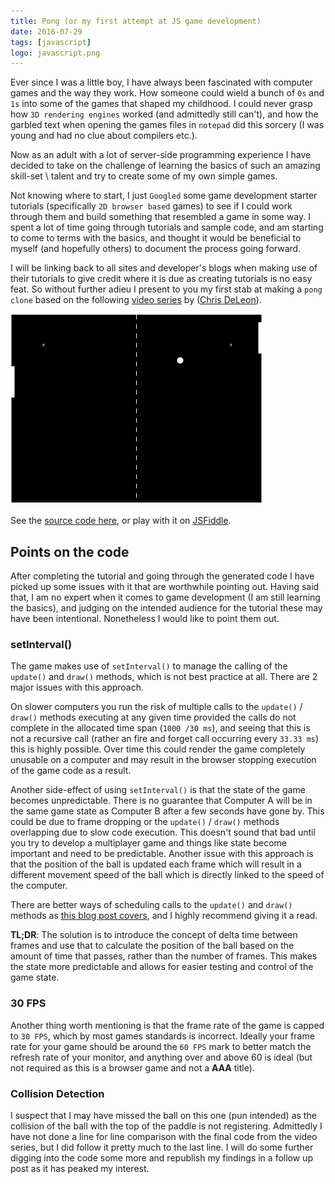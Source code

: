 ```yaml
---
title: Pong (or my first attempt at JS game development)
date: 2016-07-29
tags: [javascript]
logo: javascript.png
---
```

Ever since I was a little boy, I have always been fascinated with computer games and the way they work. How someone could wield a bunch of `0s` and `1s` into some of the games that shaped my childhood. I could never grasp how `3D rendering engines` worked (and admittedly still can't), and how the garbled text when opening the games files in `notepad` did this sorcery (I was young and had no clue about compilers etc.).

Now as an adult with a lot of server-side programming experience I have decided to take on the challenge of learning the basics of such an amazing skill-set \ talent and try to create some of my own simple games.

Not knowing where to start, I just `Googled` some game development starter tutorials (specifically `2D browser based` games) to see if I could work through them and build something that resembled a game in some way. I spent a lot of time going through tutorials and sample code, and am starting to come to terms with the basics, and thought it would be beneficial to myself (and hopefully others) to document the process going forward.

I will be linking back to all sites and developer's blogs when making use of their tutorials to give credit where it is due as creating tutorials is no easy feat. So without further adieu I present to you my first stab at making a `pong clone` based on the following [video series](https://www.udemy.com/join/login-popup/?next=/course/code-your-first-game/learn/lecture/2701754) by ([Chris DeLeon](https://twitter.com/gamedevslikeyou)).

<img src="./001.png" alt="">

See the [source code here](https://github.com/rniemand/code-samples/tree/main/blog-posts/2016/2016-07-29%20-Pong), or play with it on [JSFiddle](https://jsfiddle.net/qcvhxpq0/4/).

## Points on the code
After completing the tutorial and going through the generated code I have picked up some issues with it that are worthwhile pointing out. Having said that, I am no expert when it comes to game development (I am still learning the basics), and judging on the intended audience for the tutorial these may have been intentional. Nonetheless I would like to point them out.

### setInterval()
The game makes use of `setInterval()` to manage the calling of the `update()` and `draw()` methods, which is not best practice at all. There are 2 major issues with this approach.

On slower computers you run the risk of multiple calls to the `update()` / `draw()` methods executing at any given time provided the calls do not complete in the allocated time span (`1000 /30 ms`), and seeing that this is not a recursive call (rather an fire and forget call occurring every `33.33 ms`) this is highly possible. Over time this could render the game completely unusable on a computer and may result in the browser stopping execution of the game code as a result.

Another side-effect of using `setInterval()` is that the state of the game becomes unpredictable. There is no guarantee that Computer A will be in the same game state as Computer B after a few seconds have gone by. This could be due to frame dropping or the `update()` / `draw()` methods overlapping due to slow code execution. This doesn't sound that bad until you try to develop a multiplayer game and things like state become important and need to be predictable. Another issue with this approach is that the position of the ball is updated each frame which will result in a different movement speed of the ball which is directly linked to the speed of the computer.

There are better ways of scheduling calls to the `update()` and `draw()` methods as [this blog post covers](https://www.isaacsukin.com/news/2015/01/detailed-explanation-javascript-game-loops-and-timing), and I highly recommend giving it a read. 

**TL;DR**: The solution is to introduce the concept of delta time between frames and use that to calculate the position of the ball based on the amount of time that passes, rather than the number of frames. This makes the state more predictable and allows for easier testing and control of the game state.

### 30 FPS
Another thing worth mentioning is that the frame rate of the game is capped to `30 FPS`, which by most games standards is incorrect. Ideally your frame rate for your game should be around the `60 FPS` mark to better match the refresh rate of your monitor, and anything over and above 60 is ideal (but not required as this is a browser game and not a **AAA** title).

### Collision Detection
I suspect that I may have missed the ball on this one (pun intended) as the collision of the ball with the top of the paddle is not registering. Admittedly I have not done a line for line comparison with the final code from the video series, but I did follow it pretty much to the last line. I will do some further digging into the code some more and republish my findings in a follow up post as it has peaked my interest.
